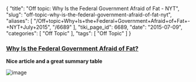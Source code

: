{
    "title": "Off topic: Why Is the Federal Government Afraid of Fat - NYT",
    "slug": "off-topic-why-is-the-federal-government-afraid-of-fat-nyt",
    "aliases": [
        "/Off+topic+Why+Is+the+Federal+Government+Afraid+of+Fat+-+NYT+July+2015",
        "/6689"
    ],
    "tiki_page_id": 6689,
    "date": "2015-07-09",
    "categories": [
        "Off Topic"
    ],
    "tags": [
        "Off Topic"
    ]
}


### [Why Is the Federal Government Afraid of Fat?](http://www.nytimes.com/2015/07/09/opinion/why-is-the-federal-government-afraid-of-fat.html)

 **Nice article and a great summary table** 

<img src="https://d1bk1kqxc0sym.cloudfront.net/attachments/jpeg/nutrition-facts-on-fats.jpg" alt="image">